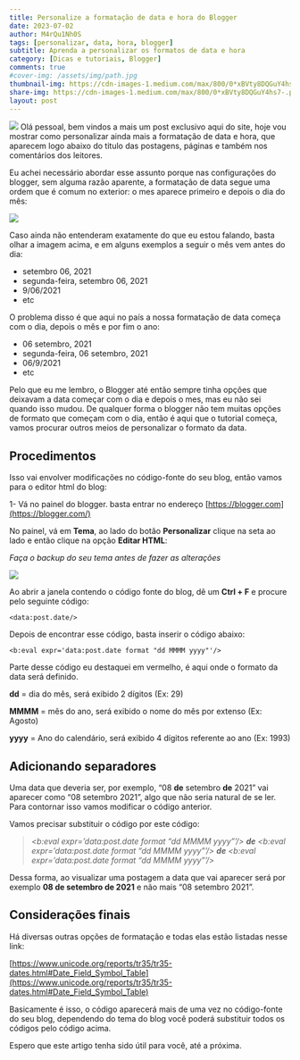 ```yaml
---
title: Personalize a formatação de data e hora do Blogger
date: 2023-07-02
author: M4rQu1Nh0S
tags: [personalizar, data, hora, blogger]
subtitle: Aprenda a personalizar os formatos de data e hora
category: [Dicas e tutoriais, Blogger]
comments: true
#cover-img: /assets/img/path.jpg
thumbnail-img: https://cdn-images-1.medium.com/max/800/0*xBVty8DQGuY4hs7-.png
share-img: https://cdn-images-1.medium.com/max/800/0*xBVty8DQGuY4hs7-.png
layout: post
---
```


![](https://cdn-images-1.medium.com/max/800/0*xBVty8DQGuY4hs7-.png)
Olá pessoal, bem vindos a mais um post exclusivo aqui do site, hoje vou mostrar como personalizar ainda mais a formatação de data e hora, que aparecem logo abaixo do titulo das postagens, páginas e também nos comentários dos leitores.

Eu achei necessário abordar esse assunto porque nas configurações do blogger, sem alguma razão aparente, a formatação de data segue uma ordem que é comum no exterior: o mes aparece primeiro e depois o dia do mês:

![](https://cdn-images-1.medium.com/max/800/0*YU_4zREq31Unmg3g.png)

Caso ainda não entenderam exatamente do que eu estou falando, basta olhar a imagem acima, e em alguns exemplos a seguir o mês vem antes do dia:

-   setembro 06, 2021
-   segunda-feira, setembro 06, 2021
-   9/06/2021
-   etc

O problema disso é que aqui no país a nossa formatação de data começa com o dia, depois o mês e por fim o ano:

-   06 setembro, 2021
-   segunda-feira, 06 setembro, 2021
-   06/9/2021
-   etc

Pelo que eu me lembro, o Blogger até então sempre tinha opções que deixavam a data começar com o dia e depois o mes, mas eu não sei quando isso mudou. De qualquer forma o blogger não tem muitas opções de formato que começam com o dia, então é aqui que o tutorial começa, vamos procurar outros meios de personalizar o formato da data.

## Procedimentos

Isso vai envolver modificações no código-fonte do seu blog, então vamos para o editor html do blog:

1- Vá no painel do blogger. basta entrar no endereço [https://blogger.com](https://blogger.com/)

No painel, vá em **Tema**, ao lado do botão **Personalizar** clique na seta ao lado e então clique na opção **Editar HTML**:

_Faça o backup do seu tema antes de fazer as alterações_

![](https://cdn-images-1.medium.com/max/800/1*7ugvRKRObPv4VJYWdxefKQ.png)

Ao abrir a janela contendo o código fonte do blog, dê um **Ctrl + F** e procure pelo seguinte código:

	<data:post.date/>

Depois de encontrar esse código, basta inserir o código abaixo:

	<b:eval expr='data:post.date format "dd MMMM yyyy"'/>

Parte desse código eu destaquei em vermelho, é aqui onde o formato da data será definido.

**dd** = dia do mês, será exibido 2 dígitos (Ex: 29)

**MMMM** = mês do ano, será exibido o nome do mês por extenso (Ex: Agosto)

**yyyy** = Ano do calendário, será exibido 4 dígitos referente ao ano (Ex: 1993)

## Adicionando separadores

Uma data que deveria ser, por exemplo, “08 **de** setembro **de** 2021” vai aparecer como “08 setembro 2021”, algo que não seria natural de se ler. Para contornar isso vamos modificar o código anterior.

Vamos precisar substituir o código por este código:

> _<b:eval expr=’data:post.date format “dd MMMM yyyy”’/>_ **_de_** _<b:eval expr=’data:post.date format “dd MMMM yyyy”’/>_ **_de_** _<b:eval expr=’data:post.date format “dd MMMM yyyy”’/>_

Dessa forma, ao visualizar uma postagem a data que vai aparecer será por exemplo **08 de setembro de 2021** e não mais “08 setembro 2021”.

## Considerações finais

Há diversas outras opções de formatação e todas elas estão listadas nesse link:

[https://www.unicode.org/reports/tr35/tr35-dates.html#Date_Field_Symbol_Table](https://www.unicode.org/reports/tr35/tr35-dates.html#Date_Field_Symbol_Table)

Basicamente é isso, o código aparecerá mais de uma vez no código-fonte do seu blog, dependendo do tema do blog você poderá substituir todos os códigos pelo código acima.

Espero que este artigo tenha sido útil para você, até a próxima.
